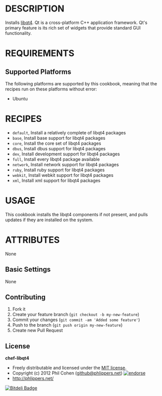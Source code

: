 # DESCRIPTION

Installs [libqt4](http://qt.nokia.com/). Qt is a cross-platform C++ application framework. Qt's primary feature is its rich set of widgets that provide standard GUI functionality.


# REQUIREMENTS

## Supported Platforms

The following platforms are supported by this cookbook, meaning that the recipes run on these platforms without error:

* Ubuntu

# RECIPES

* `default`, Install a relatively complete of libqt4 packages
* `base`,    Install base support for libqt4 packages
* `core`,    Install the core set of libqt4 packages
* `dbus`,    Install dbus support for libqt4 packages
* `dev`,     Install development support for libqt4 packages
* `full`,    Install every libqt4 package available
* `network`, Install network support for libqt4 packages
* `ruby`,    Install ruby support for libqt4 packages
* `webkit`,  Install webkit support for libqt4 packages
* `xml`,     Install xml support for libqt4 packages

# USAGE

This cookbook installs the libqt4 components if not present, and pulls updates if they are installed on the system.

# ATTRIBUTES

None


## Basic Settings

None


## Contributing

1. Fork it
2. Create your feature branch (`git checkout -b my-new-feature`)
3. Commit your changes (`git commit -am 'Added some feature'`)
4. Push to the branch (`git push origin my-new-feature`)
5. Create new Pull Request


## License

**chef-libqt4**

* Freely distributable and licensed under the [MIT license](http://phlipper.mit-license.org/2012/license.html).
* Copyright (c) 2012 Phil Cohen (github@phlippers.net) [![endorse](http://api.coderwall.com/phlipper/endorsecount.png)](http://coderwall.com/phlipper)
* http://phlippers.net/


[![Bitdeli Badge](https://d2weczhvl823v0.cloudfront.net/phlipper/chef-libqt4/trend.png)](https://bitdeli.com/free "Bitdeli Badge")

